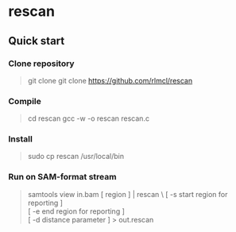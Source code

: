 # rescan

## Quick start
### Clone repository
> git clone git clone https://github.com/rlmcl/rescan
### Compile
> cd rescan
> gcc -w -o rescan rescan.c
### Install
> sudo cp rescan /usr/local/bin
### Run on SAM-format stream
> samtools view in.bam [ region ] | rescan \ 
>   [ -s start region for reporting ] \
>   [ -e end region for reporting ] \
>   [ -d distance parameter ] > out.rescan
